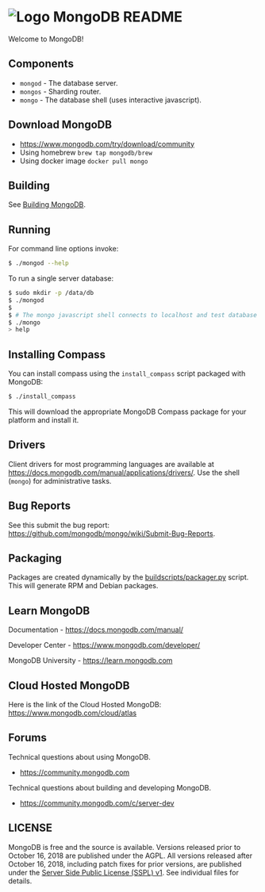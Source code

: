 # ![Logo](docs/leaf.svg) MongoDB README

Welcome to MongoDB!

## Components

  - `mongod` - The database server.
  - `mongos` - Sharding router.
  - `mongo`  - The database shell (uses interactive javascript).


## Download MongoDB
  - https://www.mongodb.com/try/download/community
  - Using homebrew `brew tap mongodb/brew`
  - Using docker image `docker pull mongo`


## Building

  See [Building MongoDB](docs/building.md).

## Running

  For command line options invoke:

  ```bash
  $ ./mongod --help
  ```

  To run a single server database:

  ```bash
  $ sudo mkdir -p /data/db
  $ ./mongod
  $
  $ # The mongo javascript shell connects to localhost and test database by default:
  $ ./mongo
  > help
  ```

## Installing Compass

  You can install compass using the `install_compass` script packaged with MongoDB:

  ```bash
  $ ./install_compass
  ```

  This will download the appropriate MongoDB Compass package for your platform
  and install it.

## Drivers

  Client drivers for most programming languages are available at
  https://docs.mongodb.com/manual/applications/drivers/. Use the shell
  (`mongo`) for administrative tasks.

## Bug Reports

  See this submit the bug report: https://github.com/mongodb/mongo/wiki/Submit-Bug-Reports.

## Packaging

  Packages are created dynamically by the [buildscripts/packager.py](buildscripts/packager.py) script.
  This will generate RPM and Debian packages.

## Learn MongoDB 

  Documentation - https://docs.mongodb.com/manual/

  Developer Center -  https://www.mongodb.com/developer/
  
  MongoDB University - https://learn.mongodb.com

## Cloud Hosted MongoDB

  Here is the link of the Cloud Hosted MongoDB: https://www.mongodb.com/cloud/atlas

## Forums
  Technical questions about using MongoDB.

  - https://community.mongodb.com

  Technical questions about building and developing MongoDB.

  - https://community.mongodb.com/c/server-dev

## LICENSE

  MongoDB is free and the source is available. Versions released prior to
  October 16, 2018 are published under the AGPL. All versions released after
  October 16, 2018, including patch fixes for prior versions, are published
  under the [Server Side Public License (SSPL) v1](LICENSE-Community.txt).
  See individual files for details.

